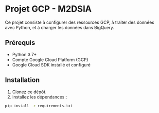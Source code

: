 # Projet GCP - M2DSIA

Ce projet consiste à configurer des ressources GCP, à traiter des données avec Python, et à charger les données dans BigQuery.

## Prérequis

- Python 3.7+
- Compte Google Cloud Platform (GCP)
- Google Cloud SDK installé et configuré

## Installation

1. Clonez ce dépôt.
2. Installez les dépendances :

```bash
pip install -r requirements.txt